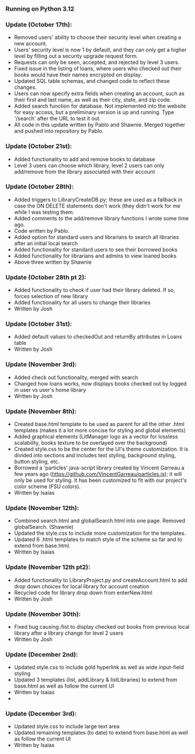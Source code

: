 <h3>Running on Python 3.12</h3>

<h3>Update (October 17th):</h3>

- Removed users' ability to choose their security level when creating a new account.
- Users' security level is now 1 by default, and they can only get a higher level by filling out a security upgrade request form.
- Requests can only be seen, accepted, and rejected by level 3 users.
- Fixed issue in the listing of loans, where users who checked out their books would have their names encrypted on display.
- Updated SQL table schemas, and changed code to reflect these changes.
- Users can now specify extra fields when creating an account, such as their first and last name, as well as their city, state, and zip code.
- Added search function for database. Not implemented into the website for easy access, but a preliminary version is up and running. Type '/search' after the URL to test it out.
- All code in this update written by Pablo and Shawnie. Merged together and pushed into repository by Pablo.


<h3>Update (October 21st):</h3>

- Added functionality to add and remove books to database
- Level 3 users can choose which library, level 2 users can only add/remove from the library associated with their account


<h3>Update (October 28th):</h3>

- Added triggers to LibraryCreateDB.py; these are used as a fallback in case the ON DELETE statements don't work (they didn't work for me while I was testing them.
- Added comments to the add/remove library functions I wrote some time ago.
- Code written by Pablo.
- Added option for standard users and librarians to search all libraries after an initial local search
- Added functionality for standard users to see their borrowed books
- Added functionality for librarians and admins to view loaned books
- Above three written by Shawnie


<h3>Update (October 28th pt 2):</h3>

- Added functionality to check if user had their library deleted. If so, forces selection of new library
- Added functionality for all users to change their libraries
- Written by Josh

<h3>Update (October 31st):</h3>

- Added default values to checkedOut and returnBy attributes in Loans table
- Written by Josh

  
<h3>Update (November 3rd):</h3>

- Added check out functionality, merged with search
- Changed how loans works, now displays books checked out by logged in user vs user's home library
- Written by Josh

<h3>Update (November 8th):</h3>

- Created base.html template to be used as parent for all the other .html templates (makes it a lot more concise for styling and global elements)
- Added graphical elements (LitManager logo as a vector for lossless scalability, books texture to be overlayed over the background)
- Created style.css to be the center for the UI's theme customization. It is divided into sections and includes text styling, background styling, button styling, etc.
- Borrowed a 'particles' java-script library created by Vincent Garreau a few years ago (https://github.com/VincentGarreau/particles.js); it will only be used for styling. It has been customized to fit with our project's color scheme (FSU colors).
- Written by Isaias

<h3>Update (November 12th):</h3>

- Combined search.html and globalSearch.html into one page. Removed globalSearch. (Shawnie)
- Updated the style.css to include more customization for the templates.
- Updated 6 .html templates to match style of the scheme so far and to extend from base.html.
- Written by Isaias

<h3>Update (November 12th pt2):</h3>

- Added functionality to LibraryProject.py and createAccount.html to add drop down choices for local library for account creation
- Recycled code for library drop down from enterNew.html
- Written by Josh

<h3>Update (November 30th):</h3>

- Fixed bug causing /list to display checked out books from previous local library after a library change for level 2 users
- Written by Josh

<h3>Update (December 2nd):</h3>

- Updated style.css to include gold hyperlink as well as wide input-field styling
- Updated 3 templates (list, addLibrary & listLibraries) to extend from base.html as well as follow the current UI
- Written by Isaias
- 
<h3>Update (December 3rd):</h3>

- Updated style.css to include large text area
- Updated remaining templates (to date) to extend from base.html as well as follow the current UI
- Written by Isaias

